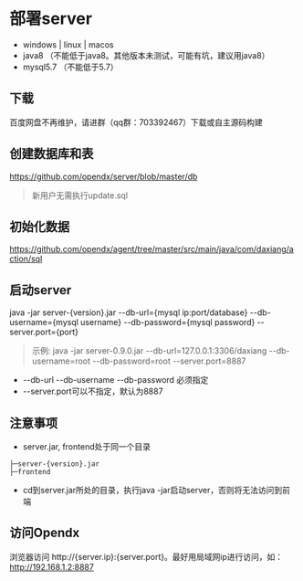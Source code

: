 # 部署server
- windows | linux | macos
- java8 （不能低于java8。其他版本未测试，可能有坑，建议用java8）
- mysql5.7 （不能低于5.7）

## 下载
百度网盘不再维护，请进群（qq群：703392467）下载或自主源码构建

## 创建数据库和表
https://github.com/opendx/server/blob/master/db
> 新用户无需执行update.sql

## 初始化数据
https://github.com/opendx/agent/tree/master/src/main/java/com/daxiang/action/sql

## 启动server
java -jar server-{version}.jar --db-url={mysql ip:port/database} --db-username={mysql username} --db-password={mysql password} --server.port={port}
> 示例: java -jar server-0.9.0.jar --db-url=127.0.0.1:3306/daxiang --db-username=root --db-password=root --server.port=8887

* --db-url --db-username --db-password 必须指定
* --server.port可以不指定，默认为8887

## 注意事项
* server.jar, frontend处于同一个目录
```
├─server-{version}.jar
├─frontend
```
* cd到server.jar所处的目录，执行java -jar启动server，否则将无法访问到前端

## 访问Opendx
浏览器访问 http://{server.ip}:{server.port}。最好用局域网ip进行访问，如：http://192.168.1.2:8887
